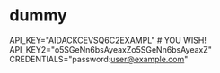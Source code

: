 # dummy

API_KEY="AIDACKCEVSQ6C2EXAMPL" # YOU WISH!
API_KEY2="o5SGeNn6bsAyeaxZo5SGeNn6bsAyeaxZ"
CREDENTIALS="password:user@example.com"
